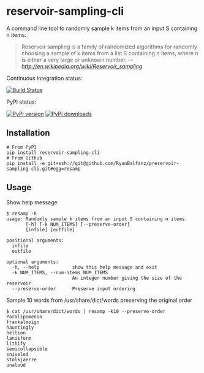 reservoir-sampling-cli
======================

A command line tool to randomly sample k items from an input S containing n items.

> Reservoir sampling is a family of randomized algorithms for randomly choosing a sample of k items from a list S containing n items, where n is either a very large or unknown number.
> --<cite><http://en.wikipedia.org/wiki/Reservoir_sampling></cite>

Continuous integration status:

[![Build Status](https://travis-ci.org/RyanBalfanz/reservoir-sampling-cli.png)](https://travis-ci.org/RyanBalfanz/reservoir-sampling-cli)

PyPI status:

[![PyPi version](https://img.shields.io/pypi/v/reservoir-sampling-cli.svg)](https://crate.io/packages/reservoir-sampling-cli/)
[![PyPi downloads](https://img.shields.io/pypi/dm/reservoir-sampling-cli.svg)](https://crate.io/packages/reservoir-sampling-cli/)

Installation
------------

	# From PyPI
	pip install reservoir-sampling-cli
	# From Github
	pip install -e git+ssh://git@github.com/RyanBalfanz/preservoir-sampling-cli.git#egg=resamp

Usage
-----

Show help message

	$ resamp -h
	usage: Randomly sample k items from an input S containing n items.
	       [-h] [-k NUM_ITEMS] [--preserve-order]
	       [infile] [outfile]

	positional arguments:
	  infile
	  outfile

	optional arguments:
	  -h, --help            show this help message and exit
	  -k NUM_ITEMS, --num-items NUM_ITEMS
	                        An integer number giving the size of the reservoir
	  --preserve-order      Preserve input ordering

Sample 10 words from /usr/share/dict/words preserving the original order

	$ cat /usr/share/dict/words | resamp -k10 --preserve-order
	Paralipomenon
	frankalmoign
	hauntingly
	hellion
	laniiform
	lithify
	semicollapsible
	sniveled
	stolkjaerre
	unaloud
